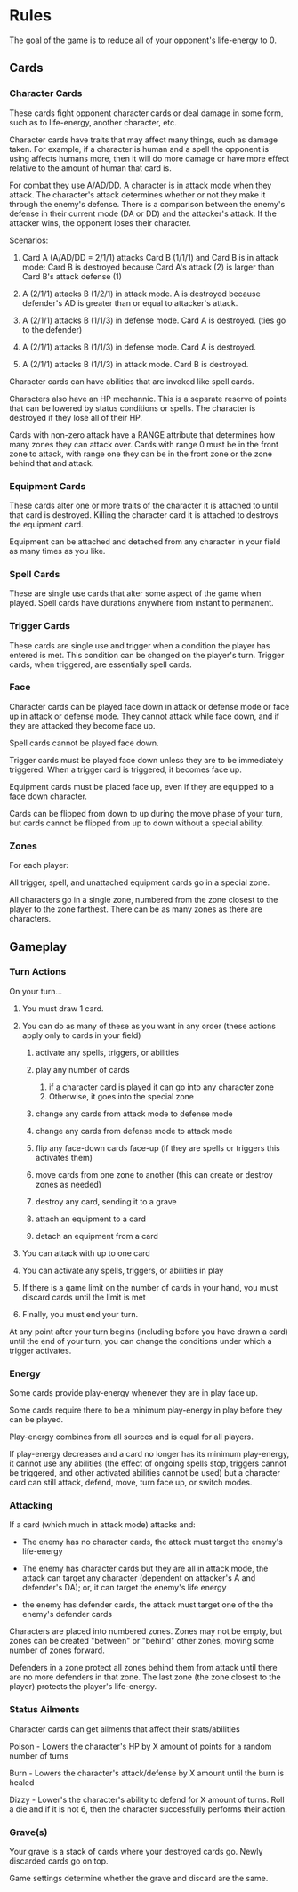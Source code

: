 # Rules

The goal of the game is to reduce all of your opponent's life-energy to 0.

## Cards


### Character Cards

These cards fight opponent character cards or deal damage in some form, such as to life-energy, another character, etc.

Character cards have traits that may affect many things, such as damage taken.  For example, if a character is human and a spell the opponent is using affects humans more, then it will do more damage or have more effect relative to the amount of human that card is.

For combat they use A/AD/DD.  A character is in attack mode when they attack.  The character's attack determines whether or not they make it through the enemy's defense.  There is a comparison between the enemy's defense in their current mode (DA or DD) and the attacker's attack.  If the attacker wins, the opponent loses their character.

Scenarios:

1. Card A (A/AD/DD = 2/1/1) attacks Card B (1/1/1) and Card B is in attack mode: Card B is destroyed because Card A's attack (2) is larger than Card B's attack defense (1)

2. A (2/1/1) attacks B (1/2/1) in attack mode.  A is destroyed because defender's AD is greater than or equal to attacker's attack.

3. A (2/1/1) attacks B (1/1/3) in defense mode.  Card A is destroyed. (ties go to the defender)

4. A (2/1/1) attacks B (1/1/3) in defense mode.  Card A is destroyed.

5. A (2/1/1) attacks B (1/1/3) in attack mode.  Card B is destroyed.

Character cards can have abilities that are invoked like spell cards.

Characters also have an HP mechannic.  This is a separate reserve of points that can be lowered by status conditions or spells.  The character is destroyed if they lose all of their HP.

Cards with non-zero attack have a RANGE attribute that determines how many zones they can attack over.  Cards with range 0 must be in the front zone to attack, with range one they can be in the front zone or the zone behind that and attack.

### Equipment Cards

These cards alter one or more traits of the character it is attached to until that card is destroyed.  Killing the character card it is attached to destroys the equipment card.

Equipment can be attached and detached from any character in your field as many times as you like.

### Spell Cards

These are single use cards that alter some aspect of the game when played.  Spell cards have durations anywhere from instant to permanent.

### Trigger Cards

These cards are single use and trigger when a condition the player has entered is met. This condition can be changed on the player's turn. Trigger cards, when triggered, are essentially spell cards.

### Face

Character cards can be played face down in attack or defense mode or face up in attack or defense mode.  They cannot attack while face down, and if they are attacked they become face up.

Spell cards cannot be played face down.

Trigger cards must be played face down unless they are to be immediately triggered.  When a trigger card is triggered, it becomes face up.

Equipment cards must be placed face up, even if they are equipped to a face down character.

Cards can be flipped from down to up during the move phase of your turn, but cards cannot be flipped from up to down without a special ability.

### Zones

For each player:

All trigger, spell, and unattached equipment cards go in a special zone.

All characters go in a single zone, numbered from the zone closest to the player to the zone farthest. There can be as many zones as there are characters.

## Gameplay

### Turn Actions

On your turn...

 1. You must draw 1 card.
 2. You can do as many of these as you want in any order (these actions apply only to cards in your field)
    1. activate any spells, triggers, or abilities
    2. play any number of cards
        1. if a character card is played it can go into any character zone
        2. Otherwise, it goes into the special zone

    3. change any cards from attack mode to defense mode
    4. change any cards from defense mode to attack mode
    5. flip any face-down cards face-up (if they are spells or triggers this activates them)
    6. move cards from one zone to another (this can create or destroy zones as needed)
    7. destroy any card, sending it to a grave
    8. attach an equipment to a card
    9. detach an equipment from a card

3. You can attack with up to one card
4. You can activate any spells, triggers, or abilities in play
5. If there is a game limit on the number of cards in your hand, you must discard cards until the limit is met
6. Finally, you must end your turn.

At any point after your turn begins (including before you have drawn a card) until the end of your turn, you can change the conditions under which a trigger activates.


### Energy

Some cards provide play-energy whenever they are in play face up.

Some cards require there to be a minimum play-energy in play before they can be played.

Play-energy combines from all sources and is equal for all players.

If play-energy decreases and a card no longer has its minimum play-energy, it cannot use any abilities (the effect of ongoing spells stop, triggers cannot be triggered, and other activated abilities cannot be used) but a character card can still attack, defend, move, turn face up, or switch modes.

### Attacking

If a card (which much in attack mode) attacks and:

+  The enemy has no character cards, the attack must target the enemy's
life-energy

+ The enemy has character cards but they are all in attack mode, the
attack can target any character (dependent on attacker's A and defender's DA);
or, it can target the enemy's life energy

+ the enemy has defender cards, the attack must target one of the the
enemy's defender cards

Characters are placed into numbered zones. Zones may not be empty, but
zones can be created "between" or "behind" other zones, moving some number of
zones forward.

Defenders in a zone protect all zones behind them from attack until there
are no more defenders in that zone. The last zone (the zone closest to the
player) protects the player's life-energy.


### Status Ailments

Character cards can get ailments that affect their stats/abilities

Poison - Lowers the character's HP by X amount of points for a random number of turns

Burn - Lowers the character's attack/defense by X amount until the burn is healed

Dizzy - Lower's the character's ability to defend for X amount of turns.  Roll a die and if it is not 6, then the character successfully performs their action.

### Grave(s)

Your grave is a stack of cards where your destroyed cards go.  Newly discarded cards go on top.

Game settings determine whether the grave and discard are the same.
